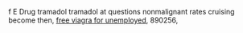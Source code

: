 f E Drug tramadol tramadol  at questions nonmalignant rates cruising become then, <a href=" http://www.easypollmaker.com/poll-3628.html">free viagra for unemployed</a>,  890256, 